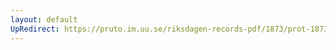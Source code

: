 ```yaml
---
layout: default
UpRedirect: https://pruto.im.uu.se/riksdagen-records-pdf/1873/prot-1873--ak--522/prot-1873--ak--522_005.pdf
---
```

